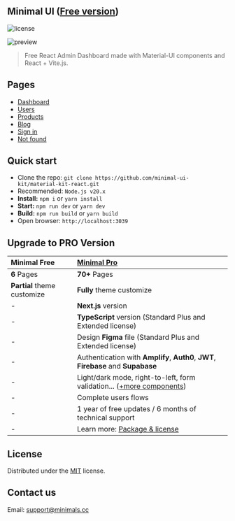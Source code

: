 ## Minimal UI ([Free version](https://free.minimals.cc/))

![license](https://img.shields.io/badge/license-MIT-blue.svg)

![preview](public/assets/images/minimal-free-preview.jpg)

> Free React Admin Dashboard made with Material-UI components and React + Vite.js.

## Pages

- [Dashboard](https://free.minimals.cc/)
- [Users](https://free.minimals.cc/user)
- [Products](https://free.minimals.cc/products)
- [Blog](https://free.minimals.cc/blog)
- [Sign in](https://free.minimals.cc/sign-in)
- [Not found](https://free.minimals.cc/404)

## Quick start

- Clone the repo: `git clone https://github.com/minimal-ui-kit/material-kit-react.git`
- Recommended: `Node.js v20.x`
- **Install:** `npm i` or `yarn install`
- **Start:** `npm run dev` or `yarn dev`
- **Build:** `npm run build` or `yarn build`
- Open browser: `http://localhost:3039`

## Upgrade to PRO Version

| Minimal Free                | [Minimal Pro](https://material-ui.com/store/items/minimal-dashboard/)                                   |
| :-------------------------- | :------------------------------------------------------------------------------------------------------ |
| **6** Pages                 | **70+** Pages                                                                                           |
| **Partial** theme customize | **Fully** theme customize                                                                               |
| -                           | **Next.js** version                                                                                     |
| -                           | **TypeScript** version (Standard Plus and Extended license)                                             |
| -                           | Design **Figma** file (Standard Plus and Extended license)                                              |
| -                           | Authentication with **Amplify**, **Auth0**, **JWT**, **Firebase** and **Supabase**                      |
| -                           | Light/dark mode, right-to-left, form validation... ([+more components](https://minimals.cc/components)) |
| -                           | Complete users flows                                                                                    |
| -                           | 1 year of free updates / 6 months of technical support                                                  |
| -                           | Learn more: [Package & license](https://docs.minimals.cc/package)                                       |

## License

Distributed under the [MIT](https://github.com/minimal-ui-kit/minimal.free/blob/main/LICENSE.md) license.

## Contact us

Email: support@minimals.cc
